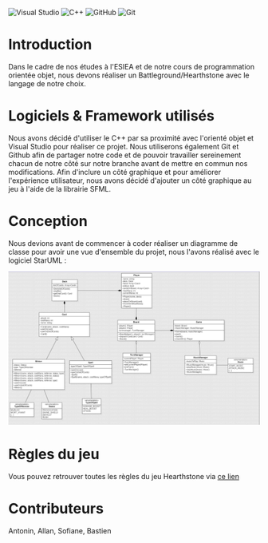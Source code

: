 ![Visual Studio](https://img.shields.io/badge/Visual%20Studio-5C2D91.svg?style=for-the-badge&logo=visual-studio&logoColor=white)
![C++](https://img.shields.io/badge/c++-%2300599C.svg?style=for-the-badge&logo=c%2B%2B&logoColor=white)
![GitHub](https://img.shields.io/badge/github-%23121011.svg?style=for-the-badge&logo=github&logoColor=white)
![Git](https://img.shields.io/badge/git-%23F05033.svg?style=for-the-badge&logo=git&logoColor=white)

# Introduction

Dans le cadre de nos études à l'ESIEA et de notre cours de programmation orientée objet, nous devons réaliser un Battleground/Hearthstone avec le langage de notre choix.

# Logiciels & Framework utilisés

Nous avons décidé d'utiliser le C++ par sa proximité avec l'orienté objet et Visual Studio pour réaliser ce projet. Nous utiliserons également Git et Github afin de partager notre code et de pouvoir travailler sereinement chacun de notre côté sur notre branche avant de mettre en commun nos modifications. Afin d'inclure un côté graphique et pour améliorer l'expérience utilisateur, nous avons décidé d'ajouter un côté graphique au jeu à l'aide de la librairie SFML.

# Conception

Nous devions avant de commencer à coder réaliser un diagramme de classe pour avoir une vue d'ensemble du projet, nous l'avons réalisé avec le logiciel StarUML :

![](https://github.com/Grizfreak/Hearthstone/blob/Readme-update/UML/diagramme_de_classe_Hearthstone.png)

# Règles du jeu

Vous pouvez retrouver toutes les règles du jeu Hearthstone via [ce lien](https://hearthstone.judgehype.com/regles-hearthstone/) 

# Contributeurs

Antonin, Allan, Sofiane, Bastien
